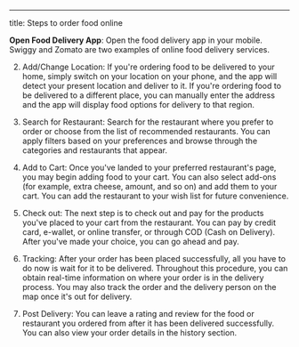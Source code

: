 ----
title: Steps to order food online


**Open Food Delivery App**: Open the food delivery app in your mobile. Swiggy and Zomato are two examples of online food delivery services.

2.	Add/Change Location: If you're ordering food to be delivered to your home, simply switch on your location on your phone, and the app will detect your present location and deliver to it. If you're ordering food to be delivered to a different place, you can manually enter the address and the app will display food options for delivery to that region. 

3.	Search for Restaurant: Search for the restaurant where you prefer to order or choose from the list of recommended restaurants. You can apply filters based on your preferences and browse through the categories and restaurants that appear.

4.	Add to Cart: Once you've landed to your preferred restaurant's page, you may begin adding food to your cart. You can also select add-ons (for example, extra cheese, amount, and so on) and add them to your cart. You can add the restaurant to your wish list for future convenience.

5.	Check out: The next step is to check out and pay for the products you've placed to your cart from the restaurant. You can pay by credit card, e-wallet, or online transfer, or through COD (Cash on Delivery). After you've made your choice, you can go ahead and pay.

6.	Tracking: After your order has been placed successfully, all you have to do now is wait for it to be delivered. Throughout this procedure, you can obtain real-time information on where your order is in the delivery process. You may also track the order and the delivery person on the map once it's out for delivery.

7.	Post Delivery: You can leave a rating and review for the food or restaurant you ordered from after it has been delivered successfully. You can also view your order details in the history section.
